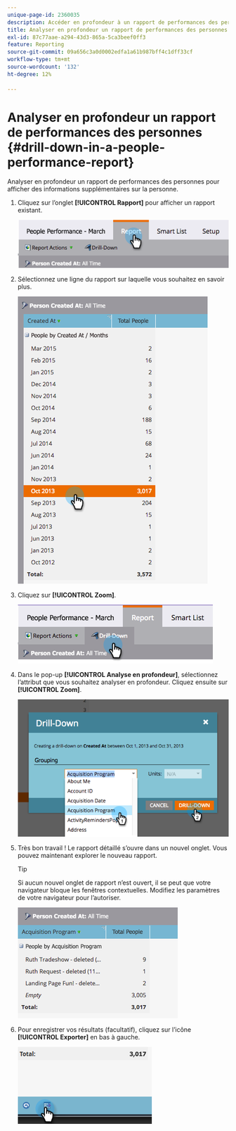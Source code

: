 ```yaml
---
unique-page-id: 2360035
description: Accéder en profondeur à un rapport de performances des personnes - Documents Marketo - Documentation du produit
title: Analyser en profondeur un rapport de performances des personnes
exl-id: 87c77aae-a294-43d3-865a-5ca3beef0ff3
feature: Reporting
source-git-commit: 09a656c3a0d0002edfa1a61b987bff4c1dff33cf
workflow-type: tm+mt
source-wordcount: '132'
ht-degree: 12%

---
```


# Analyser en profondeur un rapport de performances des personnes {#drill-down-in-a-people-performance-report}

Analyser en profondeur un rapport de performances des personnes pour afficher des informations supplémentaires sur la personne.

1. Cliquez sur l’onglet **[!UICONTROL Rapport]** pour afficher un rapport existant.

   ![](assets/one.png)

1. Sélectionnez une ligne du rapport sur laquelle vous souhaitez en savoir plus.

   ![](assets/two.png)

1. Cliquez sur **[!UICONTROL Zoom]**.

   ![](assets/three.png)

1. Dans le pop-up **[!UICONTROL Analyse en profondeur]**, sélectionnez l’attribut que vous souhaitez analyser en profondeur. Cliquez ensuite sur **[!UICONTROL Zoom]**.

   ![](assets/four.png)

1. Très bon travail ! Le rapport détaillé s’ouvre dans un nouvel onglet. Vous pouvez maintenant explorer le nouveau rapport.

   >[!TIP]
   >
   >Si aucun nouvel onglet de rapport n’est ouvert, il se peut que votre navigateur bloque les fenêtres contextuelles. Modifiez les paramètres de votre navigateur pour l’autoriser.

   ![](assets/five.png)

1. Pour enregistrer vos résultats (facultatif), cliquez sur l’icône **[!UICONTROL Exporter]** en bas à gauche.

   ![](assets/six.png)
